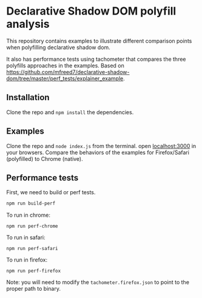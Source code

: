 # Declarative Shadow DOM polyfill analysis

This repository contains examples to illustrate different comparison points when polyfilling declarative shadow dom.

It also has performance tests using tachometer that compares the three polyfills approaches in the examples. Based on https://github.com/mfreed7/declarative-shadow-dom/tree/master/perf_tests/explainer_example.

## Installation

Clone the repo and `npm install` the dependencies.

## Examples

Clone the repo and `node index.js` from the terminal. open [localhost:3000](http://localhost:3000) in your browsers. Compare the behaviors of the examples for Firefox/Safari (polyfilled) to Chrome (native).

## Performance tests

First, we need to build or perf tests.

```sh
npm run build-perf
```

To run in chrome:

```shell
npm run perf-chrome
```

To run in safari:

```shell
npm run perf-safari
```

To run in firefox:

```shell
npm run perf-firefox
```

Note: you will need to modify the `tachometer.firefox.json` to point to the proper path to binary.